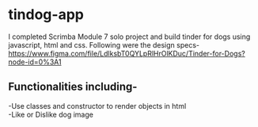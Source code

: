 # tindog-app

I completed Scrimba Module 7 solo project and build tinder for dogs using javascript, html and css.
Following were the design specs-
https://www.figma.com/file/LdlksbT0QYLpRlHrOlKDuc/Tinder-for-Dogs?node-id=0%3A1

## Functionalities including-

-Use classes and constructor to render objects in html <br />
-Like or Dislike dog image <br />
